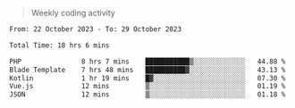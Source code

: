 > Weekly coding activity
<!--START_SECTION:waka-->

```txt
From: 22 October 2023 - To: 29 October 2023

Total Time: 18 hrs 6 mins

PHP               8 hrs 7 mins    ███████████▒░░░░░░░░░░░░░   44.88 %
Blade Template    7 hrs 48 mins   ██████████▓░░░░░░░░░░░░░░   43.13 %
Kotlin            1 hr 19 mins    █▓░░░░░░░░░░░░░░░░░░░░░░░   07.30 %
Vue.js            12 mins         ▒░░░░░░░░░░░░░░░░░░░░░░░░   01.19 %
JSON              12 mins         ▒░░░░░░░░░░░░░░░░░░░░░░░░   01.18 %
```

<!--END_SECTION:waka-->
